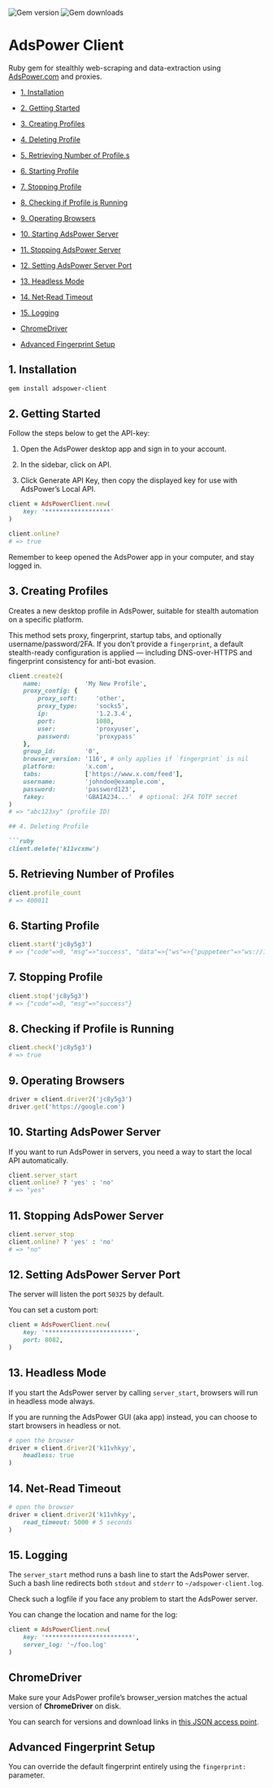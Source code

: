 ![Gem version](https://img.shields.io/gem/v/adspower-client) ![Gem downloads](https://img.shields.io/gem/dt/adspower-client)

# AdsPower Client

Ruby gem for stealthly web-scraping and data-extraction using [AdsPower.com](https://www.adspower.com/) and proxies.

* [1. Installation](#1-installation)
* [2. Getting Started](#2-getting-started)
* [3. Creating Profiles](#3-creating-profiles)
* [4. Deleting Profile](#4-deleting-profile)
* [5. Retrieving Number of Profile.s](#5-retrieving-number-of-profiles)
* [6. Starting Profile](#6-starting-profile)
* [7. Stopping Profile](#7-stopping-profile)
* [8. Checking if Profile is Running](#8-checking-if-profile-is-running)
* [9. Operating Browsers](#9-operating-browsers)
* [10. Starting AdsPower Server](#10-starting-adspower-server)
* [11. Stopping AdsPower Server](#11-stopping-adspower-server)
* [12. Setting AdsPower Server Port](#12-setting-adspower-server-port)
* [13. Headless Mode](#13-headless-mode)
* [14. Net‑Read Timeout](#14-net-read-timeout)
* [15. Logging](#15-logging)

* [ChromeDriver](#chromedriver)
* [Advanced Fingerprint Setup](#advanced-fingerprint-setup)

## 1. Installation

```bash
gem install adspower-client
```

## 2. Getting Started

Follow the steps below to get the API-key:

1. Open the AdsPower desktop app and sign in to your account. 

2. In the sidebar, click on API.

3. Click Generate API Key, then copy the displayed key for use with AdsPower’s Local API. 

```ruby
client = AdsPowerClient.new(
    key: '******************'
)

client.online?
# => true
```

Remember to keep opened the AdsPower app in your computer, and stay logged in.

## 3. Creating Profiles

Creates a new desktop profile in AdsPower, suitable for stealth automation on a specific platform.

This method sets proxy, fingerprint, startup tabs, and optionally username/password/2FA. If you don’t provide a `fingerprint`, a default stealth-ready configuration is applied — including DNS-over-HTTPS and fingerprint consistency for anti-bot evasion.

```ruby
client.create2(
    name:            'My New Profile',
    proxy_config: {
        proxy_soft:     'other',
        proxy_type:     'socks5',
        ip:             '1.2.3.4',
        port:           1080,
        user:           'proxyuser',
        password:       'proxypass'
    },
    group_id:        '0',
    browser_version: '116', # only applies if `fingerprint` is nil
    platform:        'x.com',
    tabs:            ['https://www.x.com/feed'],
    username:        'johndoe@example.com',
    password:        'password123',
    fakey:           'GBAIA234...'  # optional: 2FA TOTP secret
)
# => "abc123xy" (profile ID)

## 4. Deleting Profile

```ruby
client.delete('k11vcxmw')
```

## 5. Retrieving Number of Profiles

```ruby
client.profile_count
# => 400011
```

## 6. Starting Profile

```ruby
client.start('jc8y5g3')
# => {"code"=>0, "msg"=>"success", "data"=>{"ws"=>{"puppeteer"=>"ws://127.0.0.1:43703/devtools/browser/60e1d880-e4dc-4ae0-a2d3-56d123648299", "selenium"=>"127.0.0.1:43703"}, "debug_port"=>"43703", "webdriver"=>"/home/leandro/.config/adspower_global/cwd_global/chrome_116/chromedriver"}}
```

## 7. Stopping Profile

```ruby
client.stop('jc8y5g3')
# => {"code"=>0, "msg"=>"success"}
```

## 8. Checking if Profile is Running

```ruby
client.check('jc8y5g3')
# => true
```

## 9. Operating Browsers

```ruby
driver = client.driver2('jc8y5g3')
driver.get('https://google.com')
```

## 10. Starting AdsPower Server

If you want to run AdsPower in servers, you need a way to start the local API automatically.

```ruby
client.server_start
client.online? ? 'yes' : 'no'
# => "yes"
```

## 11. Stopping AdsPower Server

```ruby
client.server_stop
client.online? ? 'yes' : 'no'
# => "no"
```

## 12. Setting AdsPower Server Port

The server will listen the port `50325` by default. 

You can set a custom port:

```ruby
client = AdsPowerClient.new(
    key: '************************',
    port: 8082,
)
```

## 13. Headless Mode

If you start the AdsPower server by calling `server_start`, browsers will run in headless mode always.

If you are running the AdsPower GUI (aka app) instead, you can choose to start browsers in headless or not.

```ruby
# open the browser
driver = client.driver2('k11vhkyy', 
    headless: true
)
```

## 14. Net-Read Timeout

```ruby
# open the browser
driver = client.driver2('k11vhkyy', 
    read_timeout: 5000 # 5 seconds
)
```

## 15. Logging

The `server_start` method runs a bash line to start the AdsPower server.
Such a bash line redirects both `stdout` and `stderr` to `~/adspower-client.log`.

Check such a logfile if you face any problem to start the AdsPower server.

You can change the location and name for the log:

```ruby
client = AdsPowerClient.new(
    key: '************************',
    server_log: '~/foo.log'
)
```

## ChromeDriver

Make sure your AdsPower profile’s browser_version matches the actual version of **ChromeDriver** on disk.

You can search for versions and download links in [this JSON access point](https://googlechromelabs.github.io/chrome-for-testing/known-good-versions-with-downloads.json).


## Advanced Fingerprint Setup

You can override the default fingerprint entirely using the `fingerprint:` parameter. 